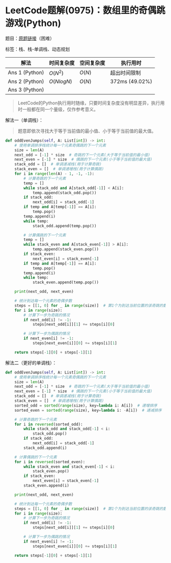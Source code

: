 # LeetCode题解(0975)：数组里的奇偶跳游戏(Python)

题目：[原题链接](https://leetcode-cn.com/problems/odd-even-jump/)（困难）

标签：栈、栈-单调栈、动态规划

| 解法           | 时间复杂度 | 空间复杂度 | 执行用时       |
| -------------- | ---------- | ---------- | -------------- |
| Ans 1 (Python) | $O(N^2)$   | $O(N)$     | 超出时间限制   |
| Ans 2 (Python) | $O(NlogN)$ | $O(N)$     | 372ms (49.02%) |
| Ans 3 (Python) |            |            |                |

>  LeetCode的Python执行用时随缘，只要时间复杂度没有明显差异，执行用时一般都在同一个量级，仅作参考意义。

解法一（单调栈）：

> 题意即依次寻找大于等于当前值的最小值、小于等于当前值的最大值。

```python
def oddEvenJumps(self, A: List[int]) -> int:
    # 使用单调排序栈统计每一个元素奇偶跳的下一个元素
    size = len(A)
    next_odd = [-1] * size  # 奇跳的下一个元素(大于等于当前值的最小值)
    next_even = [-1] * size  # 偶跳的下一个元素(小于等于当前值的最大值)
    stack_odd = []  # 单调递减栈(用于计算奇跳)
    stack_even = []  # 单调递增栈(用于计算偶跳)
    for i in range(len(A) - 1, -1, -1):
        # 计算奇跳的下一个元素
        temp = []
        while stack_odd and A[stack_odd[-1]] < A[i]:
            temp.append(stack_odd.pop())
        if stack_odd:
            next_odd[i] = stack_odd[-1]
        if temp and A[temp[-1]] == A[i]:
            temp.pop()
        temp.append(i)
        while temp:
            stack_odd.append(temp.pop())

        # 计算偶跳的下一个元素
        temp = []
        while stack_even and A[stack_even[-1]] > A[i]:
            temp.append(stack_even.pop())
        if stack_even:
            next_even[i] = stack_even[-1]
        if temp and A[temp[-1]] == A[i]:
            temp.pop()
        temp.append(i)
        while temp:
            stack_even.append(temp.pop())

    print(next_odd, next_even)

    # 统计到达每一个元素的奇偶步数
    steps = [[1, 0] for _ in range(size)]  # 第1个为到达当前位置的该奇跳的数量，第2个为到达当前位置的该偶跳的数量
    for i in range(size):
        # 计算下一步为奇跳的情况
        if next_odd[i] != -1:
            steps[next_odd[i]][1] += steps[i][0]

        # 计算下一步为偶跳的情况
        if next_even[i] != -1:
            steps[next_even[i]][0] += steps[i][1]

    return steps[-1][0] + steps[-1][1]
```

解法二（更好的单调栈）：

```python
def oddEvenJumps(self, A: List[int]) -> int:
    # 使用单调排序栈统计每一个元素奇偶跳的下一个元素
    size = len(A)
    next_odd = [-1] * size  # 奇跳的下一个元素(大于等于当前值的最小值)
    next_even = [-1] * size  # 偶跳的下一个元素(小于等于当前值的最大值)
    stack_odd = []  # 单调递减栈(用于计算奇跳)
    stack_even = []  # 单调递增栈(用于计算偶跳)
    sorted_odd = sorted(range(size), key=lambda i: A[i])  # 递增排序
    sorted_even = sorted(range(size), key=lambda i: -A[i])  # 递减排序

    # 计算奇跳的下一个元素
    for i in reversed(sorted_odd):
        while stack_odd and stack_odd[-1] < i:
            stack_odd.pop()
        if stack_odd:
            next_odd[i] = stack_odd[-1]
        stack_odd.append(i)

    # 计算偶跳的下一个元素
    for i in reversed(sorted_even):
        while stack_even and stack_even[-1] < i:
            stack_even.pop()
        if stack_even:
            next_even[i] = stack_even[-1]
        stack_even.append(i)

    print(next_odd, next_even)

    # 统计到达每一个元素的奇偶步数
    steps = [[1, 0] for _ in range(size)]  # 第1个为到达当前位置的该奇跳的数量，第2个为到达当前位置的该偶跳的数量
    for i in range(size):
        # 计算下一步为奇跳的情况
        if next_odd[i] != -1:
            steps[next_odd[i]][1] += steps[i][0]

        # 计算下一步为偶跳的情况
        if next_even[i] != -1:
            steps[next_even[i]][0] += steps[i][1]

    return steps[-1][0] + steps[-1][1]
```